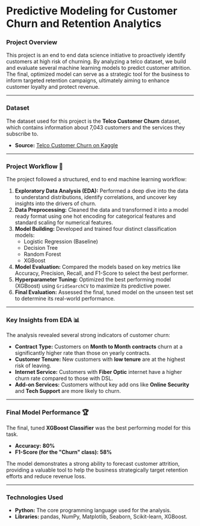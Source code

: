 # Predictive Modeling for Customer Churn and Retention Analytics

### Project Overview

This project is an end to end data science initiative to proactively identify customers at high risk of churning. By analyzing a telco dataset, we build and evaluate several machine learning models to predict customer attrition. The final, optimized model can serve as a strategic tool for the business to inform targeted retention campaigns, ultimately aiming to enhance customer loyalty and protect revenue.

---

### Dataset

The dataset used for this project is the **Telco Customer Churn** dataset, which contains information about 7,043 customers and the services they subscribe to.

* **Source:** [Telco Customer Churn on Kaggle](https://www.kaggle.com/datasets/blastchar/telco-customer-churn)

---

### Project Workflow 🚀

The project followed a structured, end to end machine learning workflow:

1.  **Exploratory Data Analysis (EDA):** Performed a deep dive into the data to understand distributions, identify correlations, and uncover key insights into the drivers of churn.
2.  **Data Preprocessing:** Cleaned the data and transformed it into a model ready format using one hot encoding for categorical features and standard scaling for numerical features.
3.  **Model Building:** Developed and trained four distinct classification models:
    * Logistic Regression (Baseline)
    * Decision Tree
    * Random Forest
    * XGBoost
4.  **Model Evaluation:** Compared the models based on key metrics like Accuracy, Precision, Recall, and F1-Score to select the best performer.
5.  **Hyperparameter Tuning:** Optimized the best performing model (XGBoost) using `GridSearchCV` to maximize its predictive power.
6.  **Final Evaluation:** Assessed the final, tuned model on the unseen test set to determine its real-world performance.

---

### Key Insights from EDA 📊

The analysis revealed several strong indicators of customer churn:

* **Contract Type:** Customers on **Month to Month contracts** churn at a significantly higher rate than those on yearly contracts.
* **Customer Tenure:** New customers with **low tenure** are at the highest risk of leaving.
* **Internet Service:** Customers with **Fiber Optic** internet have a higher churn rate compared to those with DSL.
* **Add-on Services:** Customers without key add ons like **Online Security** and **Tech Support** are more likely to churn.



---

### Final Model Performance 🏆

The final, tuned **XGBoost Classifier** was the best performing model for this task.

* **Accuracy:** **80%**
* **F1-Score (for the "Churn" class):** **58%**

The model demonstrates a strong ability to forecast customer attrition, providing a valuable tool to help the business strategically target retention efforts and reduce revenue loss.

---

### Technologies Used

* **Python:** The core programming language used for the analysis.
* **Libraries:** pandas, NumPy, Matplotlib, Seaborn, Scikit-learn, XGBoost.
